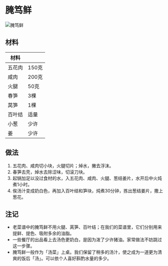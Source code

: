 # 腌笃鲜

![腌笃鲜](../Images/腌笃鲜.jpg)

## 材料

| 材料 |   |
| --- | --- |
| 五花肉 | 150克 |
| 咸肉 | 200克 |
| 火腿 | 50克|
| 春笋 | 3棵 |
| 莴笋 | 1棵 |
| 百叶结 | 适量 |
| 小葱 | 少许 |
| 姜 | 少许 |

## 做法

1. 五花肉、咸肉切小块，火腿切片；焯水，撇去浮沫。
2. 春笋去壳，焯水去除涩味，切滚刀块。
3. 起锅加足以没过食材的水，入五花肉、咸肉、火腿、葱结姜片，水开后中火炖煮1小时。
4. 俟汤汁变成奶白色，再加入百叶结和笋块，炖煮30分钟，拣出葱结姜片，撒上葱花。

## 注记

- 老菜谱中的腌笃鲜不用火腿、莴笋、百叶结；在我们的菜谱里，它们分别用来提鲜、提色、吸附多余的油脂。
- 一些餐厅的出品看上去汤色更奶白，是因为泼了少许猪油。家常做法不妨跳过这一步骤。
- 腌笃鲜一般作为「汤菜」上桌。我们保留了稍多的汤汁，使之成为一道更为清爽的饭后「汤」。可以依个人喜好斟酌水量的多少。